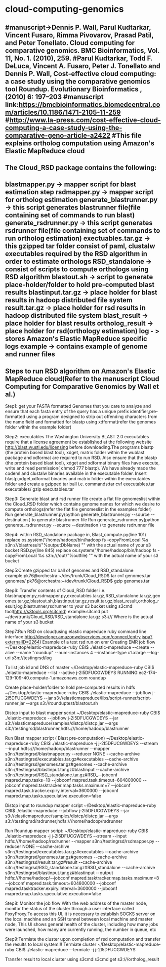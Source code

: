 # cloud-computing-genomics
#manuscript->Dennis P. Wall, Parul Kudtarkar, Vincent Fusaro, Rimma Pivovarov, Prasad Patil, and Peter Tonellato. Cloud computing for comparative genomics. BMC Bioinformatics, Vol. 11, No. 1. (2010), 259.
#Parul Kudtarkar, Todd F. DeLuca, Vincent A. Fusaro, Peter J. Tonellato and Dennis P. Wall, Cost‐effective cloud computing: a case study using the comparative genomics tool Roundup. Evolutionary Bioinformatics , (2010) 6: 197–203
#manuscript link:https://bmcbioinformatics.biomedcentral.com/articles/10.1186/1471-2105-11-259
#http://www.la-press.com/cost-effective-cloud-computing-a-case-study-using-the-comparative-geno-article-a2422
#This file explains ortholog computation using Amazon's Elastic MapReduce cloud
---------------------------------------------
The Cloud_RSD package contains the following:
---------------------------------------------
blastmapper.py -> mapper script for blast estimation step
rsdmapper.py -> mapper script for ortholog estimation
generate_blastrunner.py -> this script generates blastrunner file(file containing set of commands to run blast)
generate_rsdrunner.py -> this script generates rsdrunner file(file containing set of commands to run ortholog estimation)
exectuables.tar.gz -> this  gzipped tar folder consist of paml, clustalw executables required by the RSD algorithm in order to estimate orthologs
RSD_standalone -> consist of scripts to compute orthologs using RSD algorithm
blastout.sh -> script to generate place-holder/folder to hold pre-computed blast results
blastinput.tar.gz -> place holder for blast results in hadoop distributed file system
result.tar.gz -> place holder for rsd results in hadoop distributed file system
blast_result -> place holder for blast results 
ortholog_result -> place holder for rsd(orthology estimation)
log - > stores Amazon's Elastic MapReduce specific logs
example -> contains example of genome and runner files
-----------------------------------------------------------------------------------------------------------------------------------------------
Steps to run RSD algorithm on Amazon's Elastic MapReduce cloud(Refer to the manuscript Cloud Computing for Comparative Genomics by Wall et al.)
-----------------------------------------------------------------------------------------------------------------------------------------------
Step1: get your FASTA formatted Genomes that you care to analyze and ensure that each fasta entry of the query has a unique prefix identifier,pre-formatted using a program designed to strip out offending characters from the name field and formatted for blastp using xdformat(refer the genomes folder within the example folder)

Step2: executables
The Washington University BLAST 2.0 executables require that a license agreement be established at the following website http://blast.wustl.edu/licensing before downloading.The programs blastp (the protein based blast tool), xdget, matrix folder within the wublast package and xdformat are required to run RSD. Also ensure that the blastp (the protein based blast tool), xdget and xdformat binary files have execute, write and read permission( chmod 777 blastp). We have already made the codeml and clustalw binaries available in the executable folder. Insert blastp,xdget,xdformat binaries and matrix folder within the executables folder and create a gzipped tar ball i.e.
commands:tar cvf executables.tar executables/
         gzip executables.tar

Step3: Generate blast and rsd runner file
create a flat file genomeslist within the Cloud_RSD folder which contains genome names for which we desire to compute orthologs(refer the flat file genomeslist in the examples folder)
Run generate_blastrunner.py(python generate_blastrunner.py --source <Path to the genomeslist file> --destination <Path to store the blastrunner file>) to generate blastrunner file
Run generate_rsdrunner.py(python generate_rsdrunner.py --source<Path to the genomeslist file> --destination <Path to store rsdrunner file>) to generate rsdrunner file

Step4: within RSD_standalone package in, 
Blast_compute.py(line 101) replace os.system("/home/hadoop/bin/hadoop fs -copyFromLocal %s s3n://<s3bucketname>/blastresult/"%outputDbName) "<s3bucketname>" with the actual name of your s3 bucket
RSD.py(line 845) replace os.system("/home/hadoop/bin/hadoop fs -copyFromLocal %s s3n://<s3bucketname>/out/"%outfile)  "<s3bucketname>" with the actual name of your s3 bucket

Step5:Create gzipped tar ball of genomes and RSD_standalone
example:pk76@orchestra:~/dev/trunk/Cloud_RSD$ tar cvf genomes.tar  genomes/
        pk76@orchestra:~/dev/trunk/Cloud_RSD$ gzip genomes.tar

Step6: Transfer contents of Cloud_RSD folder i.e. blastmapper.py,rsdmapper.py,executables.tar.gz,RSD_standalone.tar.gz,genomes.tar.gz,blastout.sh,blastinput.tar.gz,result.tar.gz,blast_result,ortholog_result,log,blastrunner,rsdrunner to your s3 bucket using s3cmd tool(http://s3tools.org/s3cmd)
example:s3cmd put ~/dev/trunk/Cloud_RSD/RSD_standalone.tar.gz s3://<s3bucketname>/
Where <s3bucketname> is the actual name of your s3 bucket

Step7:Run RSD on cloud(using elastic mapreduce ruby command line interface:http://developer.amazonwebservices.com/connect/entry.jspa?externalID=2264)
Example of a test rsd run on emr
Creating EMR job flow
~/Desktop/elastic-mapreduce-ruby CBI$ ./elastic-mapreduce --create --alive --name "roundup" --num-instances 4 --instance-type c1.xlarge --log-uri s3n://testingrsd/log

To list job id and DNS of master
~/Desktop/elastic-mapreduce-ruby CBI$ ./elastic-mapreduce --list --active
j-2I5DFUCGWDEYS     RUNNING        ec2-174-129-109-40.compute-1.amazonaws.com   roundup
 
Create place-holder/folder to hold pre-computed results in hdfs
~/Desktop/elastic-mapreduce-ruby CBI$ ./elastic-mapreduce --jobflow j-2I5DFUCGWDEYS --jar s3://elasticmapreduce/libs/script-runner/script-runner.jar --args s3://rounduptest/blastout.sh

Distcp input to blast mapper script
~/Desktop/elastic-mapreduce-ruby CBI$ ./elastic-mapreduce --jobflow j-2I5DFUCGWDEYS --jar s3://elasticmapreduce/samples/distcp/distcp.jar --args s3://testingrsd/blastrunner,hdfs:///home/hadoop/blastrunner

Run Blast mapper script ( Blast pre-computation)
~/Desktop/elastic-mapreduce-ruby CBI$ ./elastic-mapreduce -j j-2I5DFUCGWDEYS --stream --input hdfs:///home/hadoop/blastrunner  --mapper s3n://testingrsd/blastmapper.py --reducer NONE --cache-archive s3n://testingrsd/executables.tar.gz#executables --cache-archive s3n://testingrsd/genomes.tar.gz#genomes --cache-archive s3n://testingrsd/blastinput.tar.gz#blastinput 
--cache-archive s3n://testingrsd/RSD_standalone.tar.gz#RSD_--jobconf mapred.map.tasks=10 --jobconf mapred.task.timeout=604800000 --jobconf mapred.tasktracker.map.tasks.maximum=7 --jobconf mapred.task.tracker.expiry.interval=3600000 --jobconf mapred.map.tasks.speculative.execution=false

Distcp input to roundup mapper script
~/Desktop/elastic-mapreduce-ruby CBI$ ./elastic-mapreduce --jobflow j-2I5DFUCGWDEYS --jar s3://elasticmapreduce/samples/distcp/distcp.jar --args s3://testingrsd/rsdrunner,hdfs:///home/hadoop/rsdrunner

Run Roundup mapper script:
~/Desktop/elastic-mapreduce-ruby CBI$ ./elastic-mapreduce -j j-2I5DFUCGWDEYS --stream --input hdfs:///home/hadoop/rsdrunner --mapper s3n://testingrsd/rsdmapper.py --reducer NONE --cache-archive s3n://testingrsd/executables.tar.gz#executables --cache-archive s3n://testingrsd/genomes.tar.gz#genomes --cache-archive s3n://testingrsd/result.tar.gz#result --cache-archive s3n://testingrsd/RSD_standalone.tar.gz#RSD_standalone --cache-archive s3n://testingrsd/blastinput.tar.gz#blastinput --output hdfs:///home/hadoop/--jobconf mapred.tasktracker.map.tasks.maximum=8 --jobconf mapred.task.timeout=604800000 --jobconf mapred.tasktracker.expiry.interval=3600000 --jobconf mapred.map.tasks.speculative.execution=false

Step8: Monitor the job flow 
With the web address of the master node, monitor the status of the cluster through a user interface called FoxyProxy.To access this UI, it is necessary to establish SOCKS server on the local machine and an SSH tunnel between local machine and master node,  This UI shows general health of the cluster, including how many jobs were launched, how many are currently running, the number in queue, etc

Step9:Termiate the cluster upon completion of rsd computation and transfer the results to local system!!!
Termiate cluster 
~/Desktop/elastic-mapreduce-ruby CBI$ ./elastic-mapreduce --termiate -j j-2I5DFUCGWDEYS

Transfer result to local cluster using s3cmd
s3cmd get s3://<s3bucketname>/ortholog_result <destination directory in home folder>
